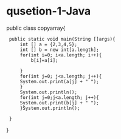 # qusetion-1-Java
public class copyarray{

     public static void main(String []args){
         int [] a = {2,3,4,5};
         int [] b = new int[a.length];
         for(int i=0; i<a.length; i++){
             b[i]=a[i];
             
         }
         for(int j=0; j<a.length; j++){
         System.out.print(a[j] + " ");
         }
         System.out.println();
         for(int j=0;j<a.length; j++){
         System.out.print(b[j] + " ");
         }System.out.println();
        
     }
}
